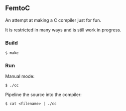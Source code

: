 ## FemtoC

An attempt at making a C compiler just for fun.

It is restricted in many ways and is still work in progress.

### Build

`$ make`

### Run

Manual mode:

`$ ./cc`

Pipeline the source into the compiler:

`$ cat <filename> | ./cc`
